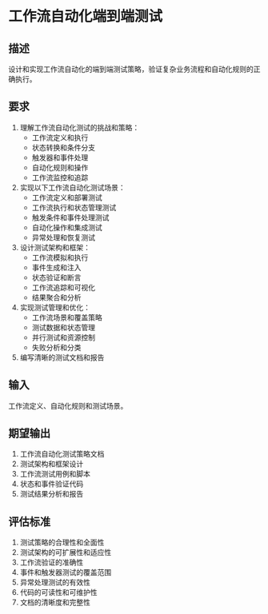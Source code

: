 # 工作流自动化端到端测试

## 描述
设计和实现工作流自动化的端到端测试策略，验证复杂业务流程和自动化规则的正确执行。

## 要求
1. 理解工作流自动化测试的挑战和策略：
   - 工作流定义和执行
   - 状态转换和条件分支
   - 触发器和事件处理
   - 自动化规则和操作
   - 工作流监控和追踪
2. 实现以下工作流自动化测试场景：
   - 工作流定义和部署测试
   - 工作流执行和状态管理测试
   - 触发条件和事件处理测试
   - 自动化操作和集成测试
   - 异常处理和恢复测试
3. 设计测试架构和框架：
   - 工作流模拟和执行
   - 事件生成和注入
   - 状态验证和断言
   - 工作流追踪和可视化
   - 结果聚合和分析
4. 实现测试管理和优化：
   - 工作流场景和覆盖策略
   - 测试数据和状态管理
   - 并行测试和资源控制
   - 失败分析和分类
5. 编写清晰的测试文档和报告

## 输入
工作流定义、自动化规则和测试场景。

## 期望输出
1. 工作流自动化测试策略文档
2. 测试架构和框架设计
3. 工作流测试用例和脚本
4. 状态和事件验证代码
5. 测试结果分析和报告

## 评估标准
1. 测试策略的合理性和全面性
2. 测试架构的可扩展性和适应性
3. 工作流验证的准确性
4. 事件和触发器测试的覆盖范围
5. 异常处理测试的有效性
6. 代码的可读性和可维护性
7. 文档的清晰度和完整性